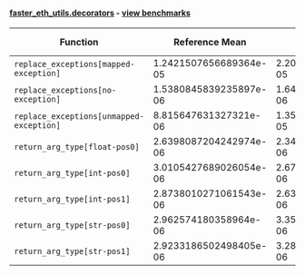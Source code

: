 #### [faster_eth_utils.decorators](https://github.com/BobTheBuidler/faster-eth-utils/blob/master/faster_eth_utils/decorators.py) - [view benchmarks](https://github.com/BobTheBuidler/faster-eth-utils/blob/master/benchmarks/test_decorators_benchmarks.py)

| Function | Reference Mean | Faster Mean | % Change | Speedup (%) | x Faster | Faster |
|----------|---------------|-------------|----------|-------------|----------|--------|
| `replace_exceptions[mapped-exception]` | 1.2421507656689364e-05 | 2.2071892565712295e-05 | -77.69% | -43.72% | 0.56x | ❌ |
| `replace_exceptions[no-exception]` | 1.5380845839235897e-06 | 1.6451500962077644e-06 | -6.96% | -6.51% | 0.93x | ❌ |
| `replace_exceptions[unmapped-exception]` | 8.815647631327321e-06 | 1.3526913934357202e-05 | -53.44% | -34.83% | 0.65x | ❌ |
| `return_arg_type[float-pos0]` | 2.6398087204242974e-06 | 2.3436307732864145e-06 | 11.22% | 12.64% | 1.13x | ✅ |
| `return_arg_type[int-pos0]` | 3.0105427689026054e-06 | 2.673323137490674e-06 | 11.20% | 12.61% | 1.13x | ✅ |
| `return_arg_type[int-pos1]` | 2.8738010271061543e-06 | 2.632022519324683e-06 | 8.41% | 9.19% | 1.09x | ✅ |
| `return_arg_type[str-pos0]` | 2.962574180358964e-06 | 3.353249302532911e-06 | -13.19% | -11.65% | 0.88x | ❌ |
| `return_arg_type[str-pos1]` | 2.9233186502498405e-06 | 3.2815390627909893e-06 | -12.25% | -10.92% | 0.89x | ❌ |
